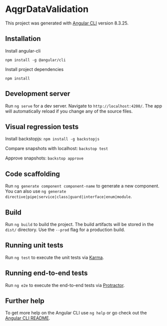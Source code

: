 # AqgrDataValidation

This project was generated with [Angular CLI](https://github.com/angular/angular-cli) version 8.3.25.

## Installation

Install angular-cli
```
npm install -g @angular/cli
```

Install project dependencies
```
npm install
```

## Development server

Run `ng serve` for a dev server. Navigate to `http://localhost:4200/`. The app will automatically reload if you change any of the source files.


## Visual regression tests

Install backstopjs: `npm install -g backstopjs`

Compare snapshots with localhost: `backstop test`

Approve snapshots: `backstop approve`

## Code scaffolding

Run `ng generate component component-name` to generate a new component. You can also use `ng generate directive|pipe|service|class|guard|interface|enum|module`.

## Build

Run `ng build` to build the project. The build artifacts will be stored in the `dist/` directory. Use the `--prod` flag for a production build.

## Running unit tests

Run `ng test` to execute the unit tests via [Karma](https://karma-runner.github.io).

## Running end-to-end tests

Run `ng e2e` to execute the end-to-end tests via [Protractor](http://www.protractortest.org/).

## Further help

To get more help on the Angular CLI use `ng help` or go check out the [Angular CLI README](https://github.com/angular/angular-cli/blob/master/README.md).
